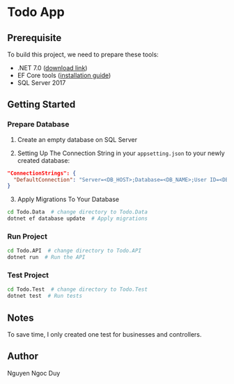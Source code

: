 # Todo App

## Prerequisite

To build this project, we need to prepare these tools:

- .NET 7.0 ([download link](https://dotnet.microsoft.com/en-us/download/dotnet/7.0))
- EF Core tools ([installation guide](https://learn.microsoft.com/en-us/ef/core/cli/dotnet))
- SQL Server 2017

## Getting Started

### Prepare Database

1. Create an empty database on SQL Server

2. Setting Up The Connection String in your `appsetting.json` to your newly created database:

```json
"ConnectionStrings": {
  "DefaultConnection": "Server=<DB_HOST>;Database=<DB_NAME>;User ID=<DB_USER>;Password=<DB_PASSWORD>;Connection Timeout=30;Encrypt=false;TrustServerCertificate=true"
}
```

3. Apply Migrations To Your Database

```bash
cd Todo.Data  # change directory to Todo.Data
dotnet ef database update  # Apply migrations
```

### Run Project

```bash
cd Todo.API  # change directory to Todo.API
dotnet run  # Run the API
```

### Test Project

```bash
cd Todo.Test  # change directory to Todo.Test
dotnet test  # Run tests
```

## Notes

To save time, I only created one test for businesses and controllers.

## Author

Nguyen Ngoc Duy
